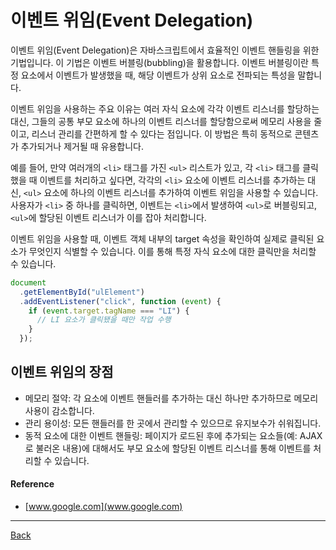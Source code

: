 # 이벤트 위임(Event Delegation)

이벤트 위임(Event Delegation)은 자바스크립트에서 효율적인 이벤트 핸들링을 위한 기법입니다. 이 기법은 이벤트 버블링(bubbling)을 활용합니다. 이벤트 버블링이란 특정 요소에서 이벤트가 발생했을 때, 해당 이벤트가 상위 요소로 전파되는 특성을 말합니다.

이벤트 위임을 사용하는 주요 이유는 여러 자식 요소에 각각 이벤트 리스너를 할당하는 대신, 그들의 공통 부모 요소에 하나의 이벤트 리스너를 할당함으로써 메모리 사용을 줄이고, 리스너 관리를 간편하게 할 수 있다는 점입니다. 이 방법은 특히 동적으로 콘텐츠가 추가되거나 제거될 때 유용합니다.

예를 들어, 만약 여러개의 `<li>` 태그를 가진 `<ul>` 리스트가 있고, 각 `<li>` 태그를 클릭했을 때 이벤트를 처리하고 싶다면, 각각의 `<li>` 요소에 이벤트 리스너를 추가하는 대신, `<ul>` 요소에 하나의 이벤트 리스너를 추가하여 이벤트 위임을 사용할 수 있습니다. 사용자가 `<li>` 중 하나를 클릭하면, 이벤트는 `<li>`에서 발생하여 `<ul>`로 버블링되고, `<ul>`에 할당된 이벤트 리스너가 이를 잡아 처리합니다.

이벤트 위임을 사용할 때, 이벤트 객체 내부의 target 속성을 확인하여 실제로 클릭된 요소가 무엇인지 식별할 수 있습니다. 이를 통해 특정 자식 요소에 대한 클릭만을 처리할 수 있습니다.

```javascript
document
  .getElementById("ulElement")
  .addEventListener("click", function (event) {
    if (event.target.tagName === "LI") {
      // LI 요소가 클릭됐을 때만 작업 수행
    }
  });
```

## 이벤트 위임의 장점

- 메모리 절약: 각 요소에 이벤트 핸들러를 추가하는 대신 하나만 추가하므로 메모리 사용이 감소합니다.
- 관리 용이성: 모든 핸들러를 한 곳에서 관리할 수 있으므로 유지보수가 쉬워집니다.
- 동적 요소에 대한 이벤트 핸들링: 페이지가 로드된 후에 추가되는 요소들(예: AJAX로 불러온 내용)에 대해서도 부모 요소에 할당된 이벤트 리스너를 통해 이벤트를 처리할 수 있습니다.

#### Reference

- [www.google.com](www.google.com)

---

[Back](../README.md)
